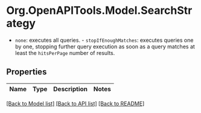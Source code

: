 # Org.OpenAPITools.Model.SearchStrategy
- `none`: executes all queries. - `stopIfEnoughMatches`: executes queries one by one, stopping further query execution as soon as a query matches at least the `hitsPerPage` number of results.  

## Properties

Name | Type | Description | Notes
------------ | ------------- | ------------- | -------------

[[Back to Model list]](../README.md#documentation-for-models) [[Back to API list]](../README.md#documentation-for-api-endpoints) [[Back to README]](../README.md)

